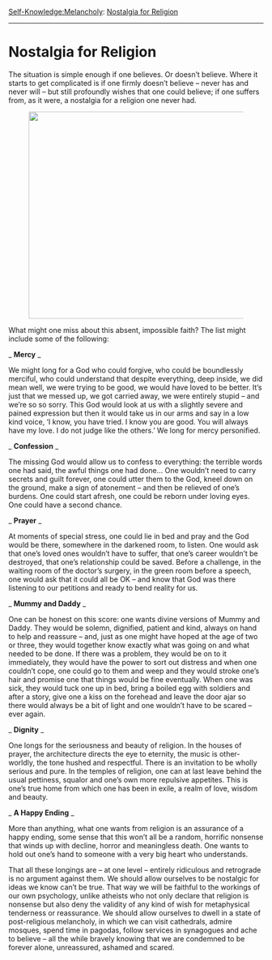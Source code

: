[Self-Knowledge:](https://www.theschooloflife.com/thebookoflife/category/self-knowledge/)[Melancholy](https://www.theschooloflife.com/thebookoflife/category/self-knowledge/melancholy/): [Nostalgia for Religion](https://www.theschooloflife.com/thebookoflife/nostalgia-for-religion-one-cant-believe-in/)

* * *

# Nostalgia for Religion

The situation is simple enough if one believes. Or doesn’t believe. Where it starts to get complicated is if one firmly doesn’t believe – never has and never will – but still profoundly wishes that one could believe; if one suffers from, as it were, a nostalgia for a religion one never had.

<figure class="aligncenter is-resized"><img src="https://www.theschooloflife.com/thebookoflife/wp-content/uploads/2020/06/53.jpg" alt="" class="wp-image-24702" width="614" height="409" srcset="https://www.theschooloflife.com/thebookoflife/wp-content/uploads/2020/06/53.jpg 669w, https://www.theschooloflife.com/thebookoflife/wp-content/uploads/2020/06/53-300x200.jpg 300w" sizes="(max-width: 614px) 100vw, 614px"></figure>

What might one miss about this absent, impossible faith? The list might include some of the following:

_ **Mercy** _

We might long for a God who could forgive, who could be boundlessly merciful, who could understand that despite everything, deep inside, we did mean well, we were trying to be good, we would have loved to be better. It’s just that we messed up, we got carried away, we were entirely stupid – and we’re so so sorry. This God would look at us with a slightly severe and pained expression but then it would take us in our arms and say in a low kind voice, ‘I know, you have tried. I know you are good. You will always have my love. I do not judge like the others.’ We long for mercy personified.

_ **Confession** _

The missing God would allow us to confess to everything: the terrible words one had said, the awful things one had done… One wouldn’t need to carry secrets and guilt forever, one could utter them to the God, kneel down on the ground, make a sign of atonement – and then be relieved of one’s burdens. One could start afresh, one could be reborn under loving eyes. One could have a second chance.

_ **Prayer** _

At moments of special stress, one could lie in bed and pray and the God would be there, somewhere in the darkened room, to listen. One would ask that one’s loved ones wouldn’t have to suffer, that one’s career wouldn’t be destroyed, that one’s relationship could be saved. Before a challenge, in the waiting room of the doctor’s surgery, in the green room before a speech, one would ask that it could all be OK – and know that God was there listening to our petitions and ready to bend reality for us.

_ **Mummy and Daddy** _

One can be honest on this score: one wants divine versions of Mummy and Daddy. They would be solemn, dignified, patient and kind, always on hand to help and reassure – and, just as one might have hoped at the age of two or three, they would together know exactly what was going on and what needed to be done. If there was a problem, they would be on to it immediately, they would have the power to sort out distress and when one couldn’t cope, one could go to them and weep and they would stroke one’s hair and promise one that things would be fine eventually. When one was sick, they would tuck one up in bed, bring a boiled egg with soldiers and after a story, give one a kiss on the forehead and leave the door ajar so there would always be a bit of light and one wouldn’t have to be scared – ever again.

_ **Dignity** _

One longs for the seriousness and beauty of religion. In the houses of prayer, the architecture directs the eye to eternity, the music is other-worldly, the tone hushed and respectful. There is an invitation to be wholly serious and pure. In the temples of religion, one can at last leave behind the usual pettiness, squalor and one’s own more repulsive appetites. This is one’s true home from which one has been in exile, a realm of love, wisdom and beauty.

_ **A Happy Ending** _

More than anything, what one wants from religion is an assurance of a happy ending, some sense that this won’t all be a random, horrific nonsense that winds up with decline, horror and meaningless death. One wants to hold out one’s hand to someone with a very big heart who understands.

That all these longings are – at one level – entirely ridiculous and retrograde is no argument against them. We should allow ourselves to be nostalgic for ideas we know can’t be true. That way we will be faithful to the workings of our own psychology, unlike atheists who not only declare that religion is nonsense but also deny the validity of any kind of wish for metaphysical tenderness or reassurance. We should allow ourselves to dwell in a state of post-religious melancholy, in which we can visit cathedrals, admire mosques, spend time in pagodas, follow services in synagogues and ache to believe – all the while bravely knowing that we are condemned to be forever alone, unreassured, ashamed and scared.
